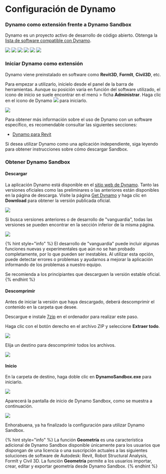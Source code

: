 # Configuración de Dynamo

### Dynamo como extensión frente a Dynamo Sandbox

Dynamo es un proyecto activo de desarrollo de código abierto. Obtenga la [lista de software compatible con Dynamo](http://dynamobim.org/download/).

![](<images/setup for dynamo - dynamo revit.png>) ![](<images/setup for dynamo - dynamo civil 3D.png>) ![](<images/setup for dynamo - dynamo alias design.png>) ![](<images/setup for dynamo - dynamo formit.png>) ![](<images/setup for dynamo - dynamo advance steel.png>) ![](<images/setup for dynamo - dynamo robot structural analysis.png>)

### Iniciar Dynamo como extensión

Dynamo viene preinstalado en software como **Revit3D**, **FormIt**, **Civil3D**, etc.

Para empezar a utilizarlo, inícielo desde el panel de la barra de herramientas. Aunque su posición varía en función del software utilizado, el icono de inicio se suele encontrar en el menú > ficha **Administrar**. Haga clic en el icono de Dynamo ![](images/dynamoCore-halfSize.png) para iniciarlo.

![](<images/launch dynamo from revit.jpg>)

Para obtener más información sobre el uso de Dynamo con un software específico, es recomendable consultar las siguientes secciones:

* [Dynamo para Revit](../7\_dynamo\_for\_revit/)

Si desea utilizar Dynamo como una aplicación independiente, siga leyendo para obtener instrucciones sobre cómo descargar Sandbox.

### Obtener Dynamo Sandbox

#### Descargar

La aplicación Dynamo está disponible en el [sitio web de Dynamo](http://dynamobim.com). Tanto las versiones oficiales como las preliminares o las anteriores están disponibles en la página de descarga. Visite la página [Get Dynamo](http://dynamobim.org/download/) y haga clic en **Download** para obtener la versión publicada oficial.

![](<images/dynamo-sandbox (1).png>)

Si busca versiones anteriores o de desarrollo de "vanguardia", todas las versiones se pueden encontrar en la sección inferior de la misma página.

![](<images/Dynamo Sandbox All builds.jpg>)

{% hint style="info" %}
El desarrollo de "vanguardia" puede incluir algunas funciones nuevas y experimentales que aún no se han probado completamente, por lo que pueden ser inestables. Al utilizar esta opción, puede detectar errores o problemas y ayudarnos a mejorar la aplicación informando de los problemas a nuestro equipo.

Se recomienda a los principiantes que descarguen la versión estable oficial.
{% endhint %}

#### Descomprimir

Antes de iniciar la versión que haya descargado, deberá descomprimir el contenido en la carpeta que desee.

Descargue e instale [7zip](https://www.7-zip.org/download.html) en el ordenador para realizar este paso.

Haga clic con el botón derecho en el archivo ZIP y seleccione **Extraer todo**.

![](<images/02-03 Extract zip file.jpg>)

Elija un destino para descomprimir todos los archivos.

![](<images/02-04 Extract destination folder.jpg>)

#### Inicio

En la carpeta de destino, haga doble clic en **DynamoSandbox.exe** para iniciarlo.

![](<images/02-05 Dynamo exe.jpg>)

Aparecerá la pantalla de inicio de Dynamo Sandbox, como se muestra a continuación.

![](<images/02-06 Dynamo startup screen.jpg>)

Enhorabuena, ya ha finalizado la configuración para utilizar Dynamo Sandbox.

{% hint style="info" %}
La función **Geometría** es una característica adicional de Dynamo Sandbox disponible únicamente para los usuarios que dispongan de una licencia o una suscripción actuales a las siguientes soluciones de software de Autodesk: Revit, Robot Structural Analysis, FormIt y Civil 3D. La función **Geometría** permite a los usuarios importar, crear, editar y exportar geometría desde Dynamo Sandbox.
{% endhint %}

